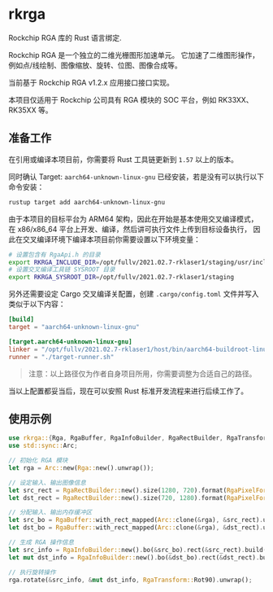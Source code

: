 rkrga
=====

Rockchip RGA 库的 Rust 语言绑定.

Rockchip RGA 是一个独立的二维光栅图形加速单元。
它加速了二维图形操作，例如点/线绘制、图像缩放、旋转、位图、图像合成等。

当前基于 Rockchip RGA v1.2.x 应用接口接口实现。

本项目仅适用于 Rockchip 公司具有 RGA 模块的 SOC 平台，例如 RK33XX、RK35XX 等。

准备工作
--------

在引用或编译本项目前，你需要将 Rust 工具链更新到 `1.57` 以上的版本。

同时确认 Target: `aarch64-unknown-linux-gnu` 已经安装，若是没有可以执行以下命令安装：

```sh
rustup target add aarch64-unknown-linux-gnu
```

由于本项目的目标平台为 ARM64 架构，因此在开始是基本使用交叉编译模式，
在 x86/x86_64 平台上开发、编译，然后讲可执行文件上传到目标设备执行，
因此在交叉编译环境下编译本项目前你需要设置以下环境变量：

```sh
# 设置包含有 RgaApi.h 的目录
export RKRGA_INCLUDE_DIR=/opt/fullv/2021.02.7-rklaser1/staging/usr/include/rga
# 设置交叉编译工具链 SYSROOT 目录
export RKRGA_SYSROOT_DIR=/opt/fullv/2021.02.7-rklaser1/staging
```

另外还需要设定 Cargo 交叉编译关配置，创建 `.cargo/config.toml` 文件并写入类似于以下内容：

```toml
[build]
target = "aarch64-unknown-linux-gnu"

[target.aarch64-unknown-linux-gnu]
linker = "/opt/fullv/2021.02.7-rklaser1/host/bin/aarch64-buildroot-linux-gnu-gcc"
runner = "./target-runner.sh"
```

> 注意：以上路径仅为作者自身项目所用，你需要调整为合适自己的路径。

当以上配置都妥当后，现在可以安照 Rust 标准开发流程来进行后续工作了。

使用示例
--------

```rust
use rkrga::{Rga, RgaBuffer, RgaInfoBuilder, RgaRectBuilder, RgaTransform};
use std::sync::Arc;

// 初始化 RGA 模块
let rga = Arc::new(Rga::new().unwrap());

// 设定输入、输出图像信息
let src_rect = RgaRectBuilder::new().size(1280, 720).format(RgaPixelFormat::Rgba8888).build();
let dst_rect = RgaRectBuilder::new().size(720, 1280).format(RgaPixelFormat::Rgba8888).build();

// 分配输入、输出内存缓冲区
let src_bo = RgaBuffer::with_rect_mapped(Arc::clone(&rga), &src_rect).unwrap();
let dst_bo = RgaBuffer::with_rect_mapped(Arc::clone(&rga), &dst_rect).unwrap();

// 生成 RGA 操作信息
let src_info = RgaInfoBuilder::new().bo(&src_bo).rect(&src_rect).build();
let mut dst_info = RgaInfoBuilder::new().bo(&dst_bo).rect(&dst_rect).build();

// 执行旋转操作
rga.rotate(&src_info, &mut dst_info, RgaTransform::Rot90).unwrap();
```
